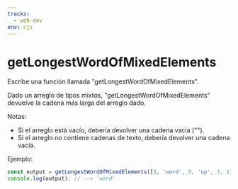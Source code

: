 ```yaml
---
tracks:
  - web-dev
env: cjs
---
```


# getLongestWordOfMixedElements

Escribe una función llamada "getLongestWordOfMixedElements".

Dado un arreglo de tipos mixtos, "getLongestWordOfMixedElements" devuelve la
cadena más larga del arreglo dado.

Notas:

- Si el arreglo está vacío, debería devolver una cadena vacía ("").
- Si el arreglo no contiene cadenas de texto, debería devolver una cadena vacía.

Ejemplo:

```js
const output = getLongestWordOfMixedElements([3, 'word', 5, 'up', 3, 1]);
console.log(output); // --> 'word'
```
